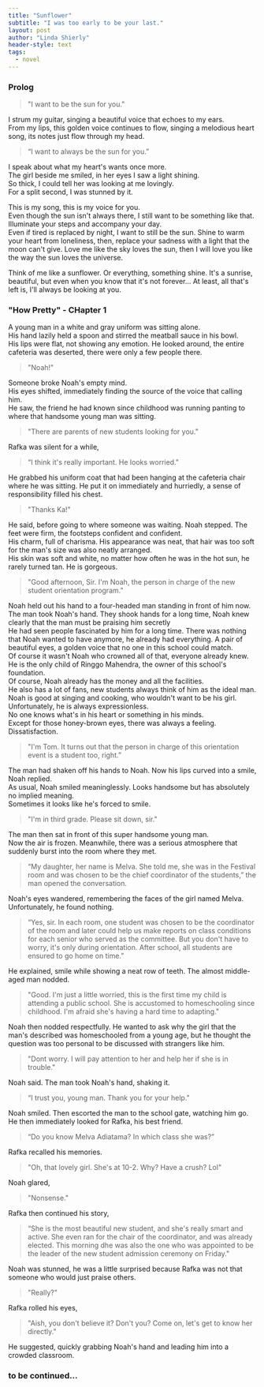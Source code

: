 ```yaml
---
title: "Sunflower"
subtitle: "I was too early to be your last."
layout: post
author: "Linda Shierly"
header-style: text
tags:
  - novel
---
```


### Prolog

>"I want to be the sun for you."

I strum my guitar, singing a beautiful voice that echoes to my ears.  
From my lips, this golden voice continues to flow, singing a melodious heart song, its notes just flow through my head.

>“I want to always be the sun for you.”

I speak about what my heart's wants once more.  
The girl beside me smiled, in her eyes I saw a light shining.  
So thick, I could tell her was looking at me lovingly.  
For a split second, I was stunned by it.

This is my song, this is my voice for you.  
Even though the sun isn't always there, I still want to be something like that.  
Illuminate your steps and accompany your day.  
Even if tired is replaced by night, I want to still be the sun.
Shine to warm your heart from loneliness, 
then, replace your sadness with a light that the moon can't give.
Love me like the sky loves the sun, 
then I will love you like the way the sun loves the universe.

Think of me like a sunflower.
Or everything, something shine. 
It's a sunrise, beautiful, but even when you know that it's not forever...
At least, all that's left is, I'll always be looking at you.


### "How Pretty" - CHapter 1


A young man in a white and gray uniform was sitting alone.  
His hand lazily held a spoon and stirred the meatball sauce in his bowl.  
His lips were flat, not showing any emotion.  He looked around, the entire cafeteria was deserted, there were only a few people there.

>"Noah!"

Someone broke Noah's empty mind.  
His eyes shifted, immediately finding the source of the voice that calling him.  
He saw, the friend he had known since childhood was running panting to where that handsome young man was sitting.

>"There are parents of new students looking for you."

Rafka was silent for a while,  

>“I think it's really important.  He looks worried."

He grabbed his uniform coat that had been hanging at the cafeteria chair where he was sitting. 
He put it on immediately and hurriedly, a sense of responsibility filled his chest.

>"Thanks Ka!"  

He said, before going to where someone was waiting.
Noah stepped.  The feet were firm, the footsteps confident and confident.  
His charm, full of charisma.  His appearance was neat, that hair was too soft for the man's size was also neatly arranged.  
His skin was soft and white, no matter how often he was in the hot sun, he rarely turned tan. 
He is gorgeous.

>"Good afternoon, Sir.  I'm Noah, the person in charge of the new student orientation program."

Noah held out his hand to a four-headed man standing in front of him now.  
The man took Noah's hand.  They shook hands for a long time, Noah knew clearly that the man must be praising him secretly  
He had seen people fascinated by him for a long time.
There was nothing that Noah wanted to have anymore, he already had everything. 
A pair of beautiful eyes, a golden voice that no one in this school could match.  
Of course it wasn't Noah who crowned all of that, everyone already knew.  
He is the only child of Ringgo Mahendra, the owner of this school's foundation.  
Of course, Noah already has the money and all the facilities.  
He also has a lot of fans, new students always think of him as the ideal man.  
Noah is good at singing and cooking, who wouldn't want to be his girl. 
Unfortunately, he is always expressionless.  
No one knows what's in his heart or something in his minds.  
Except for those honey-brown eyes, there was always a feeling.  Dissatisfaction.

>"I'm Tom.  It turns out that the person in charge of this orientation event is a student too, 
right.”

The man had shaken off his hands to Noah.
Now his lips curved into a smile, Noah replied.  
As usual, Noah smiled meaninglessly. Looks handsome but has absolutely no implied meaning.  
Sometimes it looks like he's forced to smile.

>"I'm in third grade.  Please sit down, sir."

The man then sat in front of this super handsome young man.  
Now the air is frozen.  Meanwhile, there was a serious atmosphere that suddenly burst into the room where they met.

>“My daughter, her name is Melva. She told me, she was in the Festival room and was chosen to be the chief coordinator of the students,” the man opened the conversation.

Noah's eyes wandered, remembering the faces of the girl named Melva.  Unfortunately, he found nothing.

>“Yes, sir. In each room, one student was chosen to be the coordinator of the room and later could help us make reports on class conditions for each senior who served as the committee.  But you don't have to worry, it's only during orientation.  After school, all students are ensured to go home on time.”  

He explained, smile while showing a neat row of teeth.
The almost middle-aged man nodded.

>"Good.  I'm just a little worried, this is the first time my child is attending a public school. She is accustomed to homeschooling since childhood.  I'm afraid she's having a hard time to adapting."

Noah then nodded respectfully.  He wanted to ask why the girl that the man's described was homeschooled from a young age, but he thought the question was too personal to be discussed with strangers like him.

>"Dont worry.  I will pay attention to her and help her if she is in trouble."  

Noah said.
The man took Noah's hand, shaking it.

>“I trust you, young man.  Thank you for your help."

Noah smiled.  Then escorted the man to the school gate, watching him go.
He then immediately looked for Rafka, his best friend.

>“Do you know Melva Adiatama?  In which class she was?”

Rafka recalled his memories.

>"Oh, that lovely girl. She's at 10-2.  Why?  Have a crush? Lol"

Noah glared, 

>"Nonsense."

Rafka then continued his story, 

>“She is the most beautiful new student, and she's really smart and active.  She even ran for the chair of the coordinator, and was already elected.  This morning dhe was also the one who was appointed to be the leader of the new student admission ceremony on Friday."

Noah was stunned, he was a little surprised because Rafka was not that someone who would just praise others.

>"Really?"

Rafka rolled his eyes,

>"Aish, you don't believe it? Don't you? Come on, let's get to know her directly."

He suggested, quickly grabbing Noah's hand and leading him into a crowded classroom.

### to be continued...